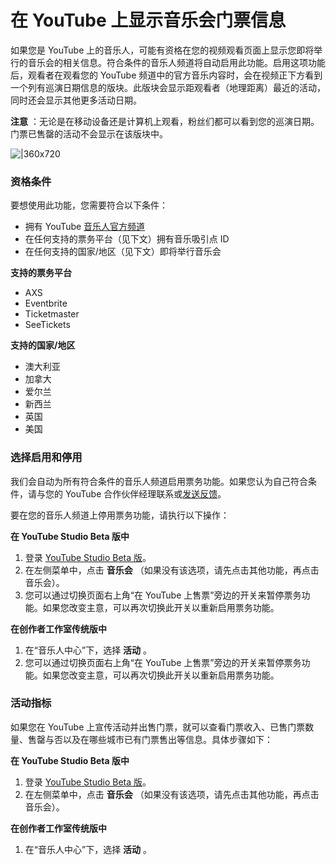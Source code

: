 # 在 YouTube 上显示音乐会门票信息

如果您是 YouTube 上的音乐人，可能有资格在您的视频观看页面上显示您即将举行的音乐会的相关信息。符合条件的音乐人频道将自动启用此功能。启用这项功能后，观看者在观看您的 YouTube 频道中的官方音乐内容时，会在视频正下方看到一个列有巡演日期信息的版块。此版块会显示距观看者（地理距离）最近的活动，同时还会显示其他更多活动日期。

**注意** ：无论是在移动设备还是计算机上观看，粉丝们都可以看到您的巡演日期。门票已售罄的活动不会显示在该版块中。

 

![|360x720](https://storage.googleapis.com/support-kms-prod/inrIR6gSaWBlcupf38LiBCawi3FlxjGoIJpj)

 

### 资格条件

要想使用此功能，您需要符合以下条件：

* 拥有 YouTube [音乐人官方频道](https://support.google.com/youtube/answer/7336634)
* 在任何支持的票务平台（见下文）拥有音乐吸引点 ID
* 在任何支持的国家/地区（见下文）即将举行音乐会

**支持的票务平台**

* AXS
* Eventbrite
* Ticketmaster
* SeeTickets

**支持的国家/地区**

* 澳大利亚
* 加拿大
* 爱尔兰
* 新西兰
* 英国
* 美国

### 选择启用和停用

我们会自动为所有符合条件的音乐人频道启用票务功能。如果您认为自己符合条件，请与您的 YouTube 合作伙伴经理联系或[发送反馈](https://support.google.com/youtube/answer/4347644)。

要在您的音乐人频道上停用票务功能，请执行以下操作：

**在 YouTube Studio Beta 版中**

1. 登录 [YouTube Studio Beta 版](https://studio.youtube.com/)。
2. 在左侧菜单中，点击 **音乐会** （如果没有该选项，请先点击其他功能，再点击音乐会）。
3. 您可以通过切换页面右上角“在 YouTube 上售票”旁边的开关来暂停票务功能。如果您改变主意，可以再次切换此开关以重新启用票务功能。

**在创作者工作室传统版中**

1. 在“音乐人中心”下，选择 **活动** 。
2. 您可以通过切换页面右上角“在 YouTube 上售票”旁边的开关来暂停票务功能。如果您改变主意，可以再次切换此开关以重新启用票务功能。

### 活动指标

如果您在 YouTube 上宣传活动并出售门票，就可以查看门票收入、已售门票数量、售罄与否以及在哪些城市已有门票售出等信息。具体步骤如下：

**在 YouTube Studio Beta 版中**

1. 登录 [YouTube Studio Beta 版](https://studio.youtube.com/)。
2. 在左侧菜单中，点击 **音乐会** （如果没有该选项，请先点击其他功能，再点击音乐会）。

**在创作者工作室传统版中**

1. 在“音乐人中心”下，选择 **活动** 。